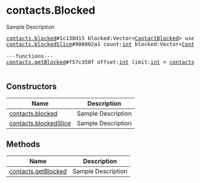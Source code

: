 # contacts.Blocked

Sample Description

<pre>
<a href="../constructor/contacts.blocked">contacts.blocked</a>#1c138d15 blocked:Vector&lt;<a href="../type/ContactBlocked.md">ContactBlocked</a>&gt; users:Vector&lt;<a href="../type/User.md">User</a>&gt; = <a href="../type/contacts.Blocked.md">contacts.Blocked</a>;
<a href="../constructor/contacts.blockedSlice">contacts.blockedSlice</a>#900802a1 count:<a href="../type/int.md">int</a> blocked:Vector&lt;<a href="../type/ContactBlocked.md">ContactBlocked</a>&gt; users:Vector&lt;<a href="../type/User.md">User</a>&gt; = <a href="../type/contacts.Blocked.md">contacts.Blocked</a>;

---functions---
<a href="../method/contacts.getBlocked">contacts.getBlocked</a>#f57c350f offset:<a href="../type/int.md">int</a> limit:<a href="../type/int.md">int</a> = <a href="../type/contacts.Blocked.md">contacts.Blocked</a>;

</pre>

## Constructors

| Name | Description |
|------|-------------|
| [contacts.blocked](../constructor/contacts.blocked.md) | Sample Description |
| [contacts.blockedSlice](../constructor/contacts.blockedSlice.md) | Sample Description |

## Methods

| Name | Description |
|------|-------------|
| [contacts.getBlocked](../method/contacts.getBlocked.md) | Sample Description |
